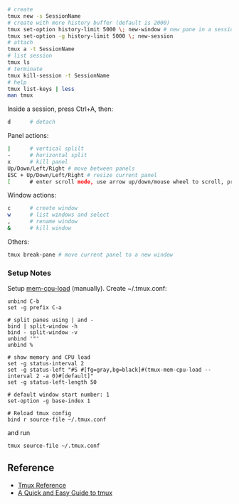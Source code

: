```sh
# create
tmux new -s SessionName
# create with more history buffer (default is 2000)
tmux set-option history-limit 5000 \; new-window # new pane in a session
tmux set-option -g history-limit 5000 \; new-session
# attach
tmux a -t SessionName 
# list session
tmux ls 
# terminate
tmux kill-session -t SessionName 
# help
tmux list-keys | less 
man tmux
```
Inside a session, press Ctrl+A, then:
```sh
d      # detach
```
Panel actions:
```sh
|      # vertical splilt
-      # horizontal split
x      # kill panel
Up/Down/Left/Right # move between panels
ESC + Up/Down/Left/Right # resize current panel
[      # enter scroll mode, use arrow up/down/mouse wheel to scroll, press `q` to quit
```
Window actions:
```sh
c      # create window
w      # list windows and select
,      # rename window
&      # kill window
```
Others:
```sh
tmux break-pane # move current panel to a new window
```

### Setup Notes
Setup [mem-cpu-load](https://github.com/thewtex/tmux-mem-cpu-load) (manually).
Create ~/.tmux.conf:
```
unbind C-b
set -g prefix C-a

# split panes using | and -
bind | split-window -h
bind - split-window -v
unbind '"'
unbind %

# show memory and CPU load
set -g status-interval 2
set -g status-left "#S #[fg=gray,bg=black]#(tmux-mem-cpu-load --interval 2 -a 0)#[default]"
set -g status-left-length 50

# default window start number: 1
set-option -g base-index 1

# Reload tmux config
bind r source-file ~/.tmux.conf
```
and run
```sh
tmux source-file ~/.tmux.conf
```

## Reference
- [Tmux Reference](http://wiki.fast.ai/index.php/Tmux)
- [A Quick and Easy Guide to tmux](http://www.hamvocke.com/blog/a-quick-and-easy-guide-to-tmux/)
